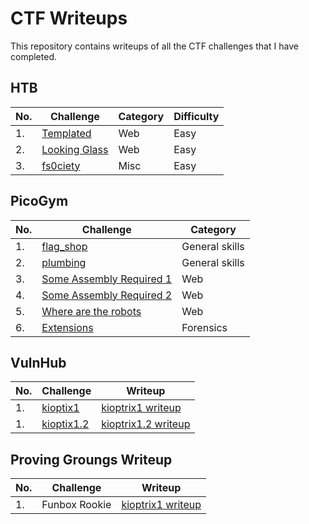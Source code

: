 # CTF Writeups

This repository contains writeups of all the CTF challenges that I have completed.

## HTB

| No. | Challenge | Category | Difficulty |
|-----|--------------|------------------|------------------|
| 1.	| [Templated](https://github.com/joelczk/CTF/blob/main/HTB/templated.md)|Web|Easy|
| 2.	| [Looking Glass](https://github.com/joelczk/CTF/blob/main/HTB/looking_glass.md)|Web|Easy|
| 3.	| [fs0ciety](https://github.com/joelczk/CTF/blob/main/HTB/fsociety.md)|Misc|Easy|


## PicoGym
| No. | Challenge | Category |
|-----|------------------|----------------------|
| 1.	| [flag_shop](https://github.com/joelczk/CTF/blob/main/PicoGym/write-ups/flag_shop.md/)|General skills|
| 2.	| [plumbing](https://github.com/joelczk/CTF/blob/main/PicoGym/write-ups/plumbing.md/)|General skills|
| 3.	| [Some Assembly Required 1](https://github.com/joelczk/CTF/blob/main/PicoGym/write-ups/assembly1.md/)|Web|
| 4.	| [Some Assembly Required 2](https://github.com/joelczk/CTF/blob/main/PicoGym/write-ups/assembly2.md)|Web|
| 5.	| [Where are the robots](https://github.com/joelczk/CTF/blob/main/PicoGym/write-ups/robots.md)|Web|
| 6.	| [Extensions](https://github.com/joelczk/CTF/blob/main/PicoGym/write-ups/extensions.md)|Forensics|

## VulnHub
| No. | Challenge | Writeup |
|-----|------------------|----------------------|
| 1.	| [kioptix1](https://www.vulnhub.com/entry/kioptrix-level-1-1,22/)|[kioptrix1 writeup](https://github.com/joelczk/CTF/blob/main/VulnHub/kioptix1.pdf)|
| 1.	| [kioptix1.2](https://www.vulnhub.com/entry/kioptrix-level-12-3,24/)|[kioptrix1.2 writeup](https://github.com/joelczk/CTF/blob/main/VulnHub/kioptrix1.2.pdf)|

## Proving Groungs Writeup
| No. | Challenge | Writeup |
|-----|------------------|----------------------|
| 1.	|Funbox Rookie|[kioptrix1 writeup](https://github.com/joelczk/CTF/blob/main/VulnHub/kioptix1.pdf)|
